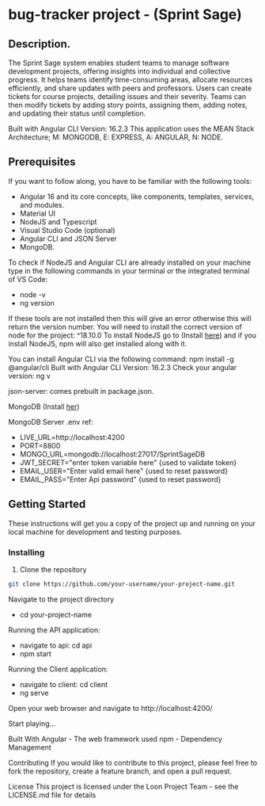 # bug-tracker project - (Sprint Sage)

## Description.

The Sprint Sage system enables student teams to manage software development projects, offering insights into individual and collective progress. It helps teams identify time-consuming areas, allocate resources efficiently, and share updates with peers and professors. Users can create tickets for course projects, detailing issues and their severity. Teams can then modify tickets by adding story points, assigning them, adding notes, and updating their status until completion.

Built with Angular CLI Version: 16.2.3
This application uses the MEAN Stack Architecture; M: MONGODB, E: EXPRESS, A: ANGULAR, N: NODE.

## Prerequisites

If you want to follow along, you have to be familiar with the following tools:

- Angular 16 and its core concepts, like components, templates, services, and modules.
- Material UI
- NodeJS and Typescript
- Visual Studio Code (optional)
- Angular CLI and JSON Server
- MongoDB.

To check if NodeJS and Angular CLI are already installed on your machine type in the following commands in your terminal or the integrated terminal of VS Code:

- node -v
- ng version

If these tools are not installed then this will give an error otherwise this will return the version number.
You will need to install the correct version of node for the project: ^18.10.0
To install NodeJS go to (Install [here](https://nodejs.org/en/download/)) and if you install NodeJS, npm will also get installed along with it.

You can install Angular CLI via the following command: npm install -g @angular/cli
Built with Angular CLI Version: 16.2.3
Check your angular version: ng v

json-server: comes prebuilt in package.json.

MongoDB (Install [her](https://www.mongodb.com/try/download/community))

MongoDB Server .env ref:

- LIVE_URL=http://localhost:4200
- PORT=8800
- MONGO_URL=mongodb://localhost:27017/SprintSageDB
- JWT_SECRET="enter token variable here" {used to validate token}
- EMAIL_USER="Enter valid email here" {used to reset password}
- EMAIL_PASS="Enter Api password" {used to reset password}

## Getting Started

These instructions will get you a copy of the project up and running on your local machine for development and testing purposes.

### Installing

1. Clone the repository

```sh
git clone https://github.com/your-username/your-project-name.git
```

Navigate to the project directory

- cd your-project-name

Running the API application:

- navigate to api: cd api
- npm start

Running the Client application:

- navigate to client: cd client
- ng serve

Open your web browser and navigate to
http://localhost:4200/

Start playing...

Built With
Angular - The web framework used
npm - Dependency Management

Contributing
If you would like to contribute to this project, please feel free to fork the repository, create a feature branch, and open a pull request.

License
This project is licensed under the Loon Project Team - see the LICENSE.md file for details
